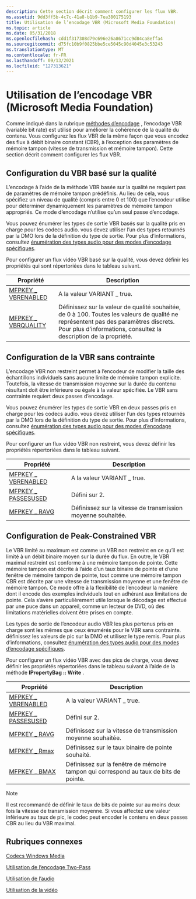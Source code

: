 ```yaml
---
description: Cette section décrit comment configurer les flux VBR.
ms.assetid: 9dd3ff5b-4c7c-41a8-b1b9-7ea380175193
title: Utilisation de l’encodage VBR (Microsoft Media Foundation)
ms.topic: article
ms.date: 05/31/2018
ms.openlocfilehash: cdd1f317308d79c696e26a8671cc9d84ca8effa4
ms.sourcegitcommit: d75fc10b9f0825bbe5ce5045c90d4045e3c53243
ms.translationtype: MT
ms.contentlocale: fr-FR
ms.lasthandoff: 09/13/2021
ms.locfileid: "127313621"
---
```

# <a name="using-vbr-encoding-microsoft-media-foundation"></a>Utilisation de l’encodage VBR (Microsoft Media Foundation)

Comme indiqué dans la rubrique [méthodes d’encodage](encodingmethods.md) , l’encodage VBR (variable bit rate) est utilisé pour améliorer la cohérence de la qualité du contenu. Vous configurez les flux VBR de la même façon que vous encodez des flux à débit binaire constant (CBR), à l’exception des paramètres de mémoire tampon (vitesse de transmission et mémoire tampon). Cette section décrit comment configurer les flux VBR.

## <a name="configuring-quality-based-vbr"></a>Configuration du VBR basé sur la qualité

L’encodage à l’aide de la méthode VBR basée sur la qualité ne requiert pas de paramètres de mémoire tampon prédéfinis. Au lieu de cela, vous spécifiez un niveau de qualité (compris entre 0 et 100) que l’encodeur utilise pour déterminer dynamiquement les paramètres de mémoire tampon appropriés. Ce mode d’encodage n’utilise qu’un seul passe d’encodage.

Vous pouvez énumérer les types de sortie VBR basés sur la qualité pris en charge pour les codecs audio. vous devez utiliser l’un des types retournés par la DMO lors de la définition du type de sortie. Pour plus d’informations, consultez [énumération des types audio pour des modes d’encodage spécifiques](enumeratingaudiotypesforspecificencodingmodes.md).

Pour configurer un flux vidéo VBR basé sur la qualité, vous devez définir les propriétés qui sont répertoriées dans le tableau suivant.



| Propriété                                            | Description                                                                                                                                             |
|-----------------------------------------------------|---------------------------------------------------------------------------------------------------------------------------------------------------------|
| [MFPKEY \_ VBRENABLED](mfpkey-vbrenabledproperty.md) | A la valeur VARIANT \_ true.                                                                                                                                   |
| [MFPKEY \_ VBRQUALITY](mfpkey-vbrqualityproperty.md) | Définissez sur la valeur de qualité souhaitée, de 0 à 100. Toutes les valeurs de qualité ne représentent pas des paramètres discrets. Pour plus d’informations, consultez la description de la propriété. |



 

## <a name="configuring-unconstrained-vbr"></a>Configuration de la VBR sans contrainte

L’encodage VBR non restreint permet à l’encodeur de modifier la taille des échantillons individuels sans aucune limite de mémoire tampon explicite. Toutefois, la vitesse de transmission moyenne sur la durée du contenu résultant doit être inférieure ou égale à la valeur spécifiée. Le VBR sans contrainte requiert deux passes d’encodage.

Vous pouvez énumérer les types de sortie VBR en deux passes pris en charge pour les codecs audio. vous devez utiliser l’un des types retournés par la DMO lors de la définition du type de sortie. Pour plus d’informations, consultez [énumération des types audio pour des modes d’encodage spécifiques](enumeratingaudiotypesforspecificencodingmodes.md).

Pour configurer un flux vidéo VBR non restreint, vous devez définir les propriétés répertoriées dans le tableau suivant.



| Propriété                                            | Description                          |
|-----------------------------------------------------|--------------------------------------|
| [MFPKEY \_ VBRENABLED](mfpkey-vbrenabledproperty.md) | A la valeur VARIANT \_ true.                |
| [MFPKEY \_ PASSESUSED](mfpkey-passesusedproperty.md) | Défini sur 2.                            |
| [MFPKEY \_ RAVG](mfpkey-ravgproperty.md)             | Définissez sur la vitesse de transmission moyenne souhaitée. |



 

## <a name="configuring-peak-constrained-vbr"></a>Configuration de Peak-Constrained VBR

Le VBR limité au maximum est comme un VBR non restreint en ce qu’il est limité à un débit binaire moyen sur la durée du flux. En outre, le VBR maximal restreint est conforme à une mémoire tampon de pointe. Cette mémoire tampon est décrite à l’aide d’un taux binaire de pointe et d’une fenêtre de mémoire tampon de pointe, tout comme une mémoire tampon CBR est décrite par une vitesse de transmission moyenne et une fenêtre de mémoire tampon. Ce mode offre à la flexibilité de l’encodeur la manière dont il encode des exemples individuels tout en adhérant aux limitations de pointe. Cela s’avère particulièrement utile lorsque le décodage est effectué par une puce dans un appareil, comme un lecteur de DVD, où des limitations matérielles doivent être prises en compte.

Les types de sortie de l’encodeur audio VBR les plus pertenus pris en charge sont les mêmes que ceux énumérés pour le VBR sans contrainte. définissez les valeurs de pic sur la DMO et utilisez le type remis. Pour plus d’informations, consultez [énumération des types audio pour des modes d’encodage spécifiques](enumeratingaudiotypesforspecificencodingmodes.md).

Pour configurer un flux vidéo VBR avec des pics de charge, vous devez définir les propriétés répertoriées dans le tableau suivant à l’aide de la méthode **IPropertyBag :: Write** .



| Propriété                                            | Description                                                     |
|-----------------------------------------------------|-----------------------------------------------------------------|
| [MFPKEY \_ VBRENABLED](mfpkey-vbrenabledproperty.md) | A la valeur VARIANT \_ true.                                           |
| [MFPKEY \_ PASSESUSED](mfpkey-passesusedproperty.md) | Défini sur 2.                                                       |
| [MFPKEY \_ RAVG](mfpkey-ravgproperty.md)             | Définissez sur la vitesse de transmission moyenne souhaitée.                            |
| [MFPKEY \_ Rmax](mfpkey-rmaxproperty.md)             | Définissez sur le taux binaire de pointe souhaité.                               |
| [MFPKEY \_ BMAX](mfpkey-bmaxproperty.md)             | Définissez sur la fenêtre de mémoire tampon qui correspond au taux de bits de pointe. |



 

> [!Note]  
> Il est recommandé de définir le taux de bits de pointe sur au moins deux fois la vitesse de transmission moyenne. Si vous affectez une valeur inférieure au taux de pic, le codec peut encoder le contenu en deux passes CBR au lieu du VBR maximal.

 

## <a name="related-topics"></a>Rubriques connexes

<dl> <dt>

[Codecs Windows Media](windows-media-codecs.md)
</dt> <dt>

[Utilisation de l’encodage Two-Pass](usingtwoencodingpasses.md)
</dt> <dt>

[Utilisation de l’audio](workingwithaudio.md)
</dt> <dt>

[Utilisation de la vidéo](workingwithvideo.md)
</dt> </dl>

 

 



